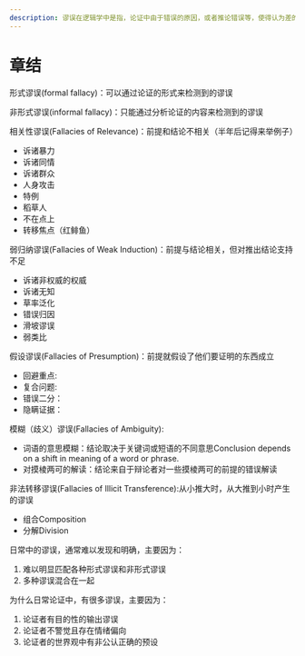 ```yaml
---
description: 谬误在逻辑学中是指，论证中由于错误的原因，或者推论错误等，使得认为差的论证是好的论证。
---
```


# 章结

形式谬误(formal fallacy)：可以通过论证的形式来检测到的谬误

非形式谬误(informal fallacy)：只能通过分析论证的内容来检测到的谬误

相关性谬误(Fallacies of Relevance)：前提和结论不相关（半年后记得来举例子）

* 诉诸暴力
* 诉诸同情
* 诉诸群众
* 人身攻击
* 特例
* 稻草人
* 不在点上
* 转移焦点（红鲱鱼）

弱归纳谬误(Fallacies of Weak Induction)：前提与结论相关，但对推出结论支持不足

* 诉诸非权威的权威
* 诉诸无知
* 草率泛化
* 错误归因
* 滑坡谬误
* 弱类比

假设谬误(Fallacies of Presumption)：前提就假设了他们要证明的东西成立

* 回避重点:&#x20;
* 复合问题:
* 错误二分：
* 隐瞒证据：

模糊（歧义）谬误(Fallacies of Ambiguity):

* 词语的意思模糊：结论取决于关键词或短语的不同意思Conclusion depends on a shift in meaning of a word or phrase.
* 对摸棱两可的解读：结论来自于辩论者对一些摸棱两可的前提的错误解读

非法转移谬误(Fallacies of Illicit Transference):从小推大时，从大推到小时产生的谬误

* 组合Composition
* 分解Division

日常中的谬误，通常难以发现和明确，主要因为：

1. 难以明显匹配各种形式谬误和非形式谬误
2. 多种谬误混合在一起

为什么日常论证中，有很多谬误，主要因为：

1. 论证者有目的性的输出谬误
2. 论证者不警觉且存在情绪偏向
3. 论证者的世界观中有非公认正确的预设





